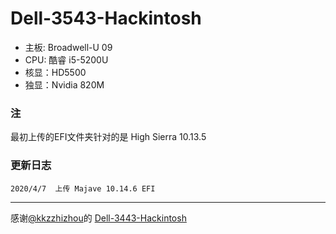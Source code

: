 # Dell-3543-Hackintosh
+ 主板: Broadwell-U 09
+ CPU: 酷睿 i5-5200U
+ 核显：HD5500
+ 独显：Nvidia 820M

### 注
最初上传的EFI文件夹针对的是 High Sierra 10.13.5 

### 更新日志
`2020/4/7  上传 Majave 10.14.6 EFI`

----------------
感谢[@kkzzhizhou](https://github.com/kkzzhizhou)的 [Dell-3443-Hackintosh](https://github.com/kkzzhizhou/Dell-3443-Hackintosh)
